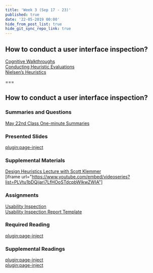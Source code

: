 ```yaml
---
title: 'Week 3 (Sep 17 - 23)'
published: true
date: '22-05-2019 00:00'
hide_from_post_list: true
hide_git_sync_repo_link: true
---
```


## How to conduct a user interface inspection?   
[Cognitive Walkthroughs](../../presentations/placeholder-slide?target=_blank/placeholder-slide-4)  
[Conducting Heuristic Evaluations](../../presentations/placeholder-slide?target=_blank/placeholder-slide-5)  
[Nielsen’s Heuristics](../../presentations/placeholder-slide?target=_blank/placeholder-slide-6)  

===

## **How to conduct a user interface inspection?**

### Summaries and Questions  
[May 22nd Class One-minute Summaries](https://canvas.sfu.ca/courses/44038/assignments/347277)

### Presented Slides  
[plugin:page-inject](../../weekly-presentations/week-03)

### Supplemental Materials  
[Design Heuristics Lecture with Scott Klemmer](https://www.youtube.com/playlist?list=PLVtu1bDQijari7LfHOoSTdcpbWIkwZWIA)  
[iframe url="https://www.youtube.com/embed/videoseries?list=PLVtu1bDQijari7LfHOoSTdcpbWIkwZWIA"]

### Assignments
[Usability Inspection](https://canvas.sfu.ca/courses/44038/assignments/347284)   
[Usability Inspection Report Template](https://canvas.sfu.ca/courses/44038/files/folder/Handouts/Usability%20Inspection%20Report%20Template)

### Required Reading  
[plugin:page-inject](../../weekly-readings/week-03)

### Supplemental Readings  
[plugin:page-inject](../../ux-techniques-guide/how-to-conduct-a-user-interface-inspection/cognitive-walkthroughs)  
[plugin:page-inject](../../ux-techniques-guide/how-to-conduct-a-user-interface-inspection/heuristic-evaluations)  
